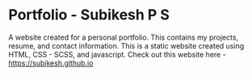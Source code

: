 # Portfolio - Subikesh P S
A website created for a personal portfolio. This contains my projects, resume, and contact information. This is a static website created using HTML, CSS - SCSS, and javascript. 
Check out this website here - https://subikesh.github.io
